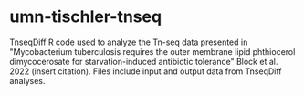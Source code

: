 # umn-tischler-tnseq
TnseqDiff R code used to analyze the Tn-seq data presented in "Mycobacterium tuberculosis requires the outer membrane lipid phthiocerol dimycocerosate for starvation-induced antibiotic tolerance" Block et al. 2022 (insert citation). 
Files include input and output data from TnseqDiff analyses. 
